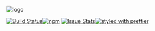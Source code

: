![logo](https://user-images.githubusercontent.com/4819738/30342556-e4df6752-97bf-11e7-9605-32de0b92912d.png)

[![Build Status](https://travis-ci.org/caseybaggz/horcrux.svg)](https://travis-ci.org/caseybaggz/horcrux)[![npm](https://img.shields.io/npm/dm/horcrux.svg)](https://npmjs.com/package/horcrux) [![Issue Stats](https://img.shields.io/issuestats/i/github/caseybaggz/horcrux.svg)](http://github.com/caseybaggz/horcrux/issues)[![styled with prettier](https://img.shields.io/badge/styled_with-prettier-ff69b4.svg)](https://github.com/prettier/prettier)
